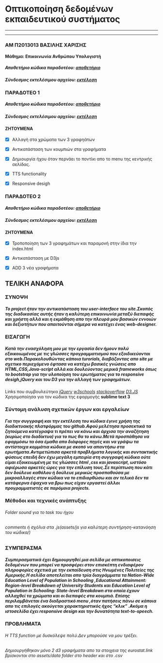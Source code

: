 
# Οπτικοποίηση δεδομένων εκπαιδευτικού συστήματος 
---
___
### ΑΜ Π2013013 ΒΑΣΙΛΗΣ ΧΑΡΙΣΗΣ
#### Μάθημα: Επικοινωνία Ανθρώπου Υπολογιστή 
##### Αποθετήριο κώδικα παραδοτέου: [αποθετήριο](https://github.com/VasilisCharisis/D3js-US-educational-attainment/tree/master)
##### Σύνδεσμος εκτελέσιμου αρχείου: [εκτέλεση](https://vasilischarisis.github.io/D3js-US-educational-attainment/)

### ΠΑΡΑΔΟΤΕΟ 1
##### Αποθετήριο κώδικα παραδοτέου: [αποθετήριο](https://github.com/VasilisCharisis/D3js-US-educational-attainment/tree/master)
##### Σύνδεσμος εκτελέσιμου αρχείου: [εκτέλεση](https://vasilischarisis.github.io/D3js-US-educational-attainment/)

#### ΖΗΤΟΥΜΕΝΑ
* [X] Αλλαγή στα χρώματα των 3 γραφηάτων
* [X] Αντικατάσταση των κουμπιών στα γραφήματα
* [X] Δημιουργία ήχου όταν περνάει το ποντίκι απο το menu της κεντρικής σελίδας.
* [X] TTS functionality 
* [X] Responsive desigh
 
 
 
 
 ### ΠΑΡΑΔΟΤΕΟ 2
 ##### Αποθετήριο κώδικα παραδοτέου: [αποθετήριο](https://github.com/VasilisCharisis/D3js-US-educational-attainment/tree/master)
 ##### Σύνδεσμος εκτελέσιμου αρχείου: [εκτέλεση](https://vasilischarisis.github.io/D3js-US-educational-attainment/)
 
 #### ΖΗΤΟΥΜΕΝΑ
 * [X] Τροποποίηση των 3 γραφημάτων και παραμονή στην ίδια την index.html
 * [X] Αντικατάσταση με D3js
 * [X] ADD 3 νέα γραφήματα


## ΤΕΛΙΚΗ ΑΝΑΦΟΡΑ

### ΣΥΝΟΨΗ
##### Το project ήταν την αντικατάσταση του user-interface του site.Σκοπός της διαδικασίας αυτής ήταν η καλύτερη επικοινωνία μεταξύ διεπαφής και χρήστη αλλά και η εκμάθηση απο την πλευρά μου βασικών εννοιών και δεξιοτήτων που απαιτούνται σήμερα να κατέχει ένας web-designer.

### ΕΙΣΑΓΩΓΗ
##### Κατά την ενασχόληση μου με την εργασία δεν ήμουν πολύ εξοικοιωμένος με τις γλώσσες προγραμματισμού που εξοιδικεύονται στο web.Παρακολουθώντας κάποια turorials, διαβάζοντας απο site με σχετικο περιεχόμενο έφτασα να κατέχω βασικές γνώσεις απο HTML,CSS,Java-script αλλά και δουλεύοντας μερικά frameworks όπως το bootstrap για την υλοποίηση του ερωτήματος για το responsive desigh,jQuery και του D3 για την αλλαγή των γραφημάτων.

Links που συμβουλεύτηκα
 *[jQuery](https://jquery.com/)*
 *[w3schools](https://www.w3schools.com/)*
 *[stackoverflow](https://stackoverflow.com/)*
 *[D3.JS](https://d3js.org/)*
 <br>
 Χρησιμοποίησα για τον κώδικα της εφαρμογής **sublime text 3**
 
### Σύντομη ανάλυση σχετικών έργων και εργαλείων
##### Για την συγγραφή και την εκτέλεση του κώδικα έγινε χρήση της διαδικτυακής πλατφόρμας του github.Αφού μελέτησα προσεκτικά τα ζητούμενα κατέγραψα τι πρέπει να κάνω και άρχισα την αναζήτηση (κυρίως στο διαδίκτυο) για το πως θα το κάνω.Μετά προσπάθησα να εφαρμόσω τα όσα έμαθα απο διάφορες πηγές και να γράψω τα αντίστοιχα κομμάτια κώδικα με σκοπό να απαντήσω στα ερωτήματα.Αντιμετώπισα αρκετά προβλήματα λογικής και συντακτικής φύσεως επειδή δεν έχω μεγάλη εμπειρία στη συγγραφή κώδικα ούτε είμαι εξοικειωμένη με τις γλώσσες html ,css και javascript, ωστόσο αφιέρωσα αρκετές ώρες για την επίλυση τους.Σε περίπτωση που κάτι δεν δούλευε καθόλου ή δούλευε μερικώς προσπαθούσα με μικροαλλαγές στον κώδικα να το επιδιορθώσω και αν τελικά δεν τα κατάφερνα έψαχνα να βρω πως είχαν εργαστεί άλλοι προγραμματιστές σε παρόμοια projects.
 
 
 ### Μέθοδοι και τεχνικές ανάπτυξης
 ###### Folder sound για το task του ήχου
 ###### comments ή σχόλια στα .js(assets/js για καλύτερη συντήρηση-κατανόηση του κώδικα/)
 
 
 ### ΣΥΜΠΕΡΑΣΜΑ
 ##### Συμπερασματικά έχει δημιουργηθεί μια σελίδα με οπτικοποισεις δεδομένων που μπορεί να προσφέρει στον επισκέπτη ενδιαφέρον πληροφορίες σχετικά με την εκπαίδευση στις Ηνωμένες Πολιτείες της Αμερικής.Η σελίδα αποτελείται απο τρία διαγράμματα τα Nation-Wide Education Level of Population in Schooling ,Educational Attainment: Region-level Breakdown of University Students και Education Level of Population in Schooling: State-level Breakdown στα οποία έχουν αλλαχθεί τα χρώματα και οι διεπαφές στα κουμπιά. Επίσης περιλαμβάνεται ένα διαδραστικό menu ,όταν πατήσεις πάνω σε κάποια απο τις επιλογές ακούγεται χαρακτηριστικός ήχος “κλικ” .Ακόμα η ιστοσελίδα έχει responsive design και την δυνατότητα text-to-speech.

### ΠΡΟΒΛΗΜΑΤΑ
###### Η TTS function με δυσκόλεψε πολύ.Δεν μπορούσε να μου τρέξει.
###### Δημιουργήθηκαν μόνο 2 d3 γραφήματα απο τα στοιχεια της eurostat.link βρίσκονται στο assets/data folder στο header και στο .csv

